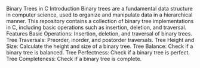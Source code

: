 Binary Trees in C
Introduction
Binary trees are a fundamental data structure in computer science, used to organize and manipulate data in a hierarchical manner. This repository contains a collection of binary tree implementations in C, including basic operations such as insertion, deletion, and traversal.
Features
Basic Operations: Insertion, deletion, and traversal of binary trees.
Tree Traversals: Preorder, inorder, and postorder traversals.
Tree Height and Size: Calculate the height and size of a binary tree.
Tree Balance: Check if a binary tree is balanced.
Tree Perfectness: Check if a binary tree is perfect.
Tree Completeness: Check if a binary tree is complete.